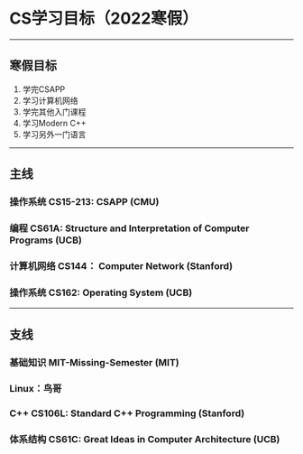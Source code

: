 # CS学习目标（2022寒假）
---
## 寒假目标
1. 学完CSAPP
2. 学习计算机网络
3. 学完其他入门课程
4. 学习Modern C\+\+
5. 学习另外一门语言

---
## 主线
### 操作系统 CS15-213: CSAPP (CMU)
### 编程 CS61A: Structure and Interpretation of Computer Programs (UCB)
### 计算机网络 CS144： Computer Network (Stanford)
### 操作系统 CS162: Operating System (UCB)
---
## 支线
### 基础知识 MIT-Missing-Semester (MIT)
### Linux：鸟哥
### C\+\+ CS106L: Standard C\+\+ Programming (Stanford)
### 体系结构 CS61C: Great Ideas in Computer Architecture (UCB)
